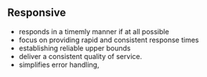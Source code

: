 ## Responsive
 - responds in a timemly manner if at all possible       <!-- .element: class="fragment" -->
 - focus on providing rapid and consistent response times  <!-- .element: class="fragment" -->
 - establishing reliable upper bounds             <!-- .element: class="fragment" -->
 - deliver a consistent quality of service.     <!-- .element: class="fragment" -->
 - simplifies error handling,             <!-- .element: class="fragment" -->
